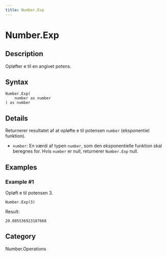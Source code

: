 ```yaml
---
title: Number.Exp
---
```


# Number.Exp


## Description

Opløfter e til en angivet potens.


## Syntax

```powerquery
Number.Exp(
    number as number
) as number
```


## Details

Returnerer resultatet af at opløfte e til potensen <code>number</code> (eksponentiel funktion).      <ul>        <li><code>number</code>: En værdi af typen <code>number</code>, som den eksponentielle funktion skal beregnes for. Hvis <code>number</code> er null, returnerer <code>Number.Exp</code> null. </li>      </ul>


## Examples

### Example #1 
Opløft e til potensen 3.
```powerquery
Number.Exp(3)
```

Result: 
```powerquery
20.085536923187668
```




## Category
Number.Operations
